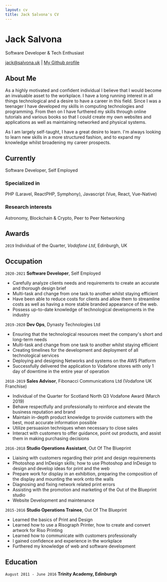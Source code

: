 ```yaml
---
layout: cv
title: Jack Salvona's CV
---
```

# Jack Salvona
Software Developer & Tech Enthusiast

<div id="webaddress">
<a href="mailto:jack@salvona.uk">jack@salvona.uk</a>
| <a href="https://github.com/jds-ventures">My Github profile</a>
</div>


## About Me

As a highly motivated and confident individual I believe that I would become an invaluable asset to the workplace. I have a long running interest in all things technological and a desire to have a career in this field. Since I was a teenager I have developed my skills in computing technologies and programming. From then on I have furthered my skills through online tutorials and various books so that I could create my own websites and applications as well as maintaining networked and physical systems. 

As I am largely self-taught, I have a great desire to learn. I'm always looking to learn new skills in a more structured fashion, and to expand my knowledge whilst broadening my career prospects.

## Currently

Software Developer, Self Employed

### Specialized in

PHP (Laravel, ReactPHP, Symphony), Javascript (Vue, React, Vue-Native)


### Research interests

Astronomy, Blockchain & Crypto, Peer to Peer Networking


## Awards

`2019`
Individual of the Quarter, *Vodafone Ltd*, Edinburgh, UK


## Occupation

`2020-2021`
__Software Developer__, Self Employed

- Carefully analyze clients needs and requirements to create an accurate and thorough design brief
- Multi-task and change from one task to another whilst staying efficient
- Have been able to reduce costs for clients and allow them to streamline costs as well as having a more stable branded appearance of the web.
- Possess up-to-date knowledge of technological developments in the industry

`2019-2020`
__Dev Ops__, Dynasty Technologies Ltd

- Ensuring that the technological resources meet the company's short and long-term needs
- Multi-task and change from one task to another whilst staying efficient
- Creating timelines for the development and deployment of all technological services
- Deploying and designing Networks and systems on the AWS Platform
- Successfully delivered the application to Vodafone stores with only 1 day of downtime in the entire year of operation 

`2018-2019`
__Sales Advisor__, Fibonacci Communications Ltd (Vodafone UK Franchise)

- Individual of the Quarter for Scotland North Q3 Vodafone Award (March 2019)
- Behave respectfully and professionally to reinforce and elevate the business reputation and brand
- Maintain in-depth product knowledge to provide customers with the best, most accurate information possible
- Utilize persuasion techniques when necessary to close sales
- Interact with customers to offer guidance, point out products, and assist them in making purchasing decisions

`2016-2018`
__Studio Operations Assistant__, Out Of The Blueprint

- Liaising with customers regarding their print and design requirements 
- Photoshop and InDesign skills; how to use Photoshop and InDesign to design and develop ideas for print and the web 
- Prepare work for display in an exhibition, preparing the composition of the display and mounting the work onto the walls
- Diagnosing and fixing network related print errors
- Assisting with the promotion and marketing of the Out of the Blueprint studio
- Website Development and maintenance

`2015-2016`
__Studio Operations Trainee__, Out Of The Blueprint

- Learned the basics of Print and Design
- Learned how to use a Risograph Printer, how to create and convert artwork for Riso Printing
- Learned how to communicate with customers professionally
- I gained confidence and experience in the workplace
- Furthered my knowledge of web and software development

## Education

`August 2011 - June 2016`
__Trinity Academy, Edinburgh__




<!-- ### Footer

Last updated: Febraury 2021 -->


